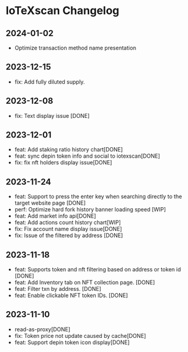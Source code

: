 # IoTeXscan Changelog
## 2024-01-02
- Optimize transaction method name presentation

## 2023-12-15
- fix: Add fully diluted supply.

## 2023-12-08
- fix: Text display issue [DONE]

## 2023-12-01
- feat: Add staking ratio history chart[DONE]
- feat: sync depin token info and social to iotexscan[DONE]
- fix: fix nft holders display issue[DONE]

## 2023-11-24
- feat: Support to press the enter key when searching directly to the target website page [DONE]
- perf: Optimize hard fork history banner loading speed [WIP]
- feat: Add market info api[DONE]
- feat: Add actions count history chart[WIP]
- fix: Fix account name display issue[DONE] 
- fix: Issue of the filtered by address [DONE]

## 2023-11-18
- feat: Supports token and nft filtering based on address or token id [DONE]
- feat: Add Inventory tab on NFT collection page. [DONE]
- feat: Filter txn by address. [DONE]
- feat: Enable clickable NFT token IDs. [DONE]
## 2023-11-10
- read-as-proxy[DONE]
- fix: Token price not update caused by cache[DONE]
- feat: Support depin token icon display[DONE]
